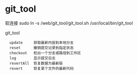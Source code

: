 # git_tool
软连接
sudo ln -s /web/git_tool/git_tool.sh /usr/local/bin/git_tool

git_tool

      update     获取最新内容到本地分支
      reset      撤销提交记录到指定状态
      checkout   检出一个分支或路径到工作区
      log        显示提交日志
      revertAll  恢复数据为最新版
      revert     恢复某个文件的最新代码

